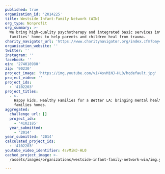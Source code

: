 ```yaml
---
published: true
organization_id: '2014225'
title: Westside Infant-Family Network (WIN)
org_type: Nonprofit
org_summary: >-
  We bring high-quality psychotherapy and integrated basic services into
  families' homes to help parents and children heal from trauma.
charity_navigator_url: 'https://www.charitynavigator.org/index.cfm?bay=search.profile&ein=274018980'
organization_website: ''
twitter: ''
instagram: ''
facebook: ''
ein: '274018980'
zip: '90230'
project_image: 'https://img.youtube.com/vi/4svMiNJ-HL0/hqdefault.jpg'
project_video: ''
project_ids:
  - '4102203'
project_titles:
  - >-
    Happy kids, Healthy Families for a Better LA: bringing mental health into
    families homes.
aggregated:
  challenge_url: []
  project_ids:
    - '4102185'
  year_submitted:
    - '2014'
year_submitted: '2014'
calculated_project_ids:
  - '4102203'
youtube_video_identifier: 4svMiNJ-HL0
cached_project_image: >-
  /assets/images/organizations/westside-infant-family-network-win/img.youtube.com/vi/4svMiNJ-HL0/hqdefault.jpg

---
```


